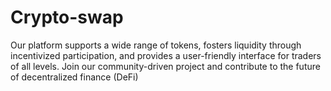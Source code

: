 # Crypto-swap
 Our platform supports a wide range of tokens, fosters liquidity through incentivized participation, and provides a user-friendly interface for traders of all levels. Join our community-driven project and contribute to the future of decentralized finance (DeFi) 

